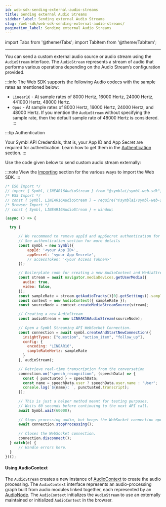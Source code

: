 ```yaml
---
id: web-sdk-sending-external-audio-streams
title: Sending external Audio Streams
sidebar_label: Sending external Audio Streams
slug: /web-sdk/web-sdk-sending-external-audio-streams/
pagination_label: Sending external Audio Streams
---
```

import Tabs from '@theme/Tabs';
import TabItem from '@theme/TabItem';

---

You can send a custom external audio source or audio stream using the `AudioStream` interface. The `AudioStream` represents a stream of audio that performs various operations depending on the Audio Stream’s configuration provided. 

:::info 
The Web SDK supports the following Audio codecs with the sample rates as mentioned below:
- `Linear16` - At sample rates of 8000 Hertz, 16000 Hertz, 24000 Hertz, 441000 Hertz, 48000 Hertz. 
- `Opus` - At sample rates of 8000 Hertz, 16000 Hertz, 24000 Hertz, and 48000 Hertz.
If you mention the `AudioStream` without specifying the sample rate, then the default sample rate of 48000 Hertz is considered. 
:::

:::tip Authentication

Your Symbl API Credentials, that is, your App ID and App Secret are required for authentication. Learn how to get them in the [Authentication](/docs/developer-tools/authentication) section. 
:::

Use the code given below to send custom audio stream externally:

:::note
View the [Importing](/web-sdk/overview/#importing) section for the various ways to import the Web SDK.
:::


```js
/* ES6 Import */
// import { Symbl, LINEAR16AudioStream } from "@symblai/symbl-web-sdk";
/* ES5 Import */
// const { Symbl, LINEAR16AudioStream } = require("@symblai/symbl-web-sdk");
/* Browser Import */
// const { Symbl, LINEAR16AudioStream } = window;

(async () => {

  try {

      // We recommend to remove appId and appSecret authentication for production applications.
      // See authentication section for more details
      const symbl = new Symbl({
          appId: '<your App ID>',
          appSecret: '<your App Secret>',
          // accessToken: '<your Access Toknen>'
      });

      // Boilerplate code for creating a new AudioContext and MediaStreamAudioSourceNode
      const stream = await navigator.mediaDevices.getUserMedia({
        audio: true,
        video: false,
      });
      const sampleRate = stream.getAudioTracks()[0].getSettings().sampleRate;
      const context = new AudioContext({ sampleRate });
      const sourceNode = context.createMediaStreamSource(stream);

      // Creating a new AudioStream
      const audioStream = new LINEAR16AudioStream(sourceNode);
      
      // Open a Symbl Streaming API WebSocket Connection.
      const connection = await symbl.createAndStartNewConnection({
        insightTypes: ["question", "action_item", "follow_up"],
        config: {
          encoding: "LINEAR16",
          sampleRateHertz: sampleRate
        }
      }, audioStream);

      // Retrieve real-time transcription from the conversation
      connection.on("speech_recognition", (speechData) => {
        const { punctuated } = speechData;
        const name = speechData.user ? speechData.user.name : "User";
        console.log(`${name}: `, punctuated.transcript);
      });
      
      // This is just a helper method meant for testing purposes.
      // Waits 60 seconds before continuing to the next API call.
      await Symbl.wait(60000);
      
      // Stops processing audio, but keeps the WebSocket connection open.
      await connection.stopProcessing();
      
      // Closes the WebSocket connection.
      connection.disconnect();
  } catch(e) {
      // Handle errors here.
  }
})();

```

 
#### Using AudioContext
The `AudioStream` creates a new instance of [AudioContext](https://developer.mozilla.org/en-US/docs/Web/API/AudioContext) to create the audio processing. The `AudioContext` interface represents an audio-processing graph built from audio modules linked together, each represented by an [AudioNode](https://developer.mozilla.org/en-US/docs/Web/API/AudioNode). The `AudioContext` initializes the `AudioStream` to use an externally maintained or initialized `AudioContext` in the browser.

 

